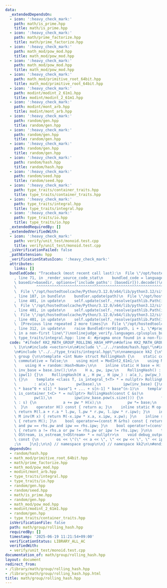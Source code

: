 ```yaml
---
data:
  _extendedDependsOn:
  - icon: ':heavy_check_mark:'
    path: math/is_prime.hpp
    title: math/is_prime.hpp
  - icon: ':heavy_check_mark:'
    path: math/prime_factorize.hpp
    title: math/prime_factorize.hpp
  - icon: ':heavy_check_mark:'
    path: math_mod/pow_mod.hpp
    title: math_mod/pow_mod.hpp
  - icon: ':heavy_check_mark:'
    path: math_mod/pow_mod.hpp
    title: math_mod/pow_mod.hpp
  - icon: ':heavy_check_mark:'
    path: math_mod/primitive_root_64bit.hpp
    title: math_mod/primitive_root_64bit.hpp
  - icon: ':heavy_check_mark:'
    path: modint/modint_2_61m1.hpp
    title: modint/modint_2_61m1.hpp
  - icon: ':heavy_check_mark:'
    path: modint/mont_arb.hpp
    title: modint/mont_arb.hpp
  - icon: ':heavy_check_mark:'
    path: random/gen.hpp
    title: random/gen.hpp
  - icon: ':heavy_check_mark:'
    path: random/gen.hpp
    title: random/gen.hpp
  - icon: ':heavy_check_mark:'
    path: random/gen.hpp
    title: random/gen.hpp
  - icon: ':heavy_check_mark:'
    path: random/hash.hpp
    title: random/hash.hpp
  - icon: ':heavy_check_mark:'
    path: random/seed.hpp
    title: random/seed.hpp
  - icon: ':heavy_check_mark:'
    path: type_traits/container_traits.hpp
    title: type_traits/container_traits.hpp
  - icon: ':heavy_check_mark:'
    path: type_traits/integral.hpp
    title: type_traits/integral.hpp
  - icon: ':heavy_check_mark:'
    path: type_traits/io.hpp
    title: type_traits/io.hpp
  _extendedRequiredBy: []
  _extendedVerifiedWith:
  - icon: ':heavy_check_mark:'
    path: verify/unit_test/monoid.test.cpp
    title: verify/unit_test/monoid.test.cpp
  _isVerificationFailed: false
  _pathExtension: hpp
  _verificationStatusIcon: ':heavy_check_mark:'
  attributes:
    links: []
  bundledCode: "Traceback (most recent call last):\n  File \"/opt/hostedtoolcache/Python/3.12.0/x64/lib/python3.12/site-packages/onlinejudge_verify/documentation/build.py\"\
    , line 71, in _render_source_code_stat\n    bundled_code = language.bundle(stat.path,\
    \ basedir=basedir, options={'include_paths': [basedir]}).decode()\n          \
    \         ^^^^^^^^^^^^^^^^^^^^^^^^^^^^^^^^^^^^^^^^^^^^^^^^^^^^^^^^^^^^^^^^^^^^^^^^^^^^^^^^^\n\
    \  File \"/opt/hostedtoolcache/Python/3.12.0/x64/lib/python3.12/site-packages/onlinejudge_verify/languages/cplusplus.py\"\
    , line 187, in bundle\n    bundler.update(path)\n  File \"/opt/hostedtoolcache/Python/3.12.0/x64/lib/python3.12/site-packages/onlinejudge_verify/languages/cplusplus_bundle.py\"\
    , line 401, in update\n    self.update(self._resolve(pathlib.Path(included), included_from=path))\n\
    \  File \"/opt/hostedtoolcache/Python/3.12.0/x64/lib/python3.12/site-packages/onlinejudge_verify/languages/cplusplus_bundle.py\"\
    , line 401, in update\n    self.update(self._resolve(pathlib.Path(included), included_from=path))\n\
    \  File \"/opt/hostedtoolcache/Python/3.12.0/x64/lib/python3.12/site-packages/onlinejudge_verify/languages/cplusplus_bundle.py\"\
    , line 401, in update\n    self.update(self._resolve(pathlib.Path(included), included_from=path))\n\
    \  [Previous line repeated 2 more times]\n  File \"/opt/hostedtoolcache/Python/3.12.0/x64/lib/python3.12/site-packages/onlinejudge_verify/languages/cplusplus_bundle.py\"\
    , line 312, in update\n    raise BundleErrorAt(path, i + 1, \"#pragma once found\
    \ in a non-first line\")\nonlinejudge_verify.languages.cplusplus_bundle.BundleErrorAt:\
    \ type_traits/integral.hpp: line 4: #pragma once found in a non-first line\n"
  code: "#ifndef KK2_MATH_GROUP_ROLLING_HASH_HPP\n#define KK2_MATH_GROUP_ROLLING_HASH_HPP\
    \ 1\n\n#include <vector>\n\n#include \"../../random/hash.hpp\"\n#include \"../../type_traits/container_traits.hpp\"\
    \n#include \"../../type_traits/integral.hpp\"\n\nnamespace kk2 {\n\nnamespace\
    \ group {\n\ntemplate <int Num> struct RollingHash {\n    static constexpr bool\
    \ commutative = false;\n    using mint = ModInt2_61m1;\n    using M = RollingHash;\n\
    \    using H = random::Hash<Num>;\n\n    inline static H base = H::get_base(),\
    \ inv_base = base.inv();\n\n    H a, pw, ipw;\n    RollingHash() : a(0), pw(1),\
    \ ipw(1) {}\n    RollingHash(H a_, H pw_, H ipw_) : a(a_), pw(pw_), ipw(ipw_)\
    \ {}\n    template <class T, is_integral_t<T> * = nullptr> RollingHash(T x)\n\
    \        : a(x),\n          pw(base),\n          ipw(inv_base) {}\n\n    // s[0]\
    \ * base^0 + s[1] * base^1 + ... + s[n-1] * base^(n-1)\n    template <class C,\
    \ is_container_t<C> * = nullptr> RollingHash(const C &s)\n        : a(0),\n  \
    \        pw(1),\n          ipw(inv_base.pow(s.size())) {\n        for (auto x\
    \ : s) {\n            a += pw * H(x);\n            pw *= base;\n        }\n  \
    \  }\n    operator H() const { return a; }\n    inline static M op(M l, M r) {\
    \ return M(l.a + r.a * l.pw, l.pw * r.pw, l.ipw * r.ipw); }\n    inline static\
    \ M inv(M x) { return M(-x.ipw * x.a, x.ipw, x.pw); }\n    inline static M unit()\
    \ { return M(); }\n    bool operator==(const M &rhs) const { return a == rhs.a\
    \ and pw == rhs.pw and ipw == rhs.ipw; }\n    bool operator!=(const M &rhs) const\
    \ { return a != rhs.a or pw != rhs.pw or ipw != rhs.ipw; }\n\n    template <class\
    \ OStream, is_ostream_t<OStream> * = nullptr>\n    void debug_output(OStream &os)\
    \ const {\n        os << \"(\" << a << \", \" << pw << \", \" << ipw << \")\"\
    ;\n    }\n};\n\n} // namespace group\n\n} // namespace kk2\n\n#endif // KK2_MATH_GROUP_ROLLING_HASH_HPP\n"
  dependsOn:
  - random/hash.hpp
  - math_mod/primitive_root_64bit.hpp
  - math/prime_factorize.hpp
  - math_mod/pow_mod.hpp
  - modint/mont_arb.hpp
  - type_traits/integral.hpp
  - type_traits/io.hpp
  - random/gen.hpp
  - random/seed.hpp
  - math/is_prime.hpp
  - random/gen.hpp
  - math_mod/pow_mod.hpp
  - modint/modint_2_61m1.hpp
  - random/gen.hpp
  - type_traits/container_traits.hpp
  isVerificationFile: false
  path: math/group/rolling_hash.hpp
  requiredBy: []
  timestamp: '2025-06-19 11:21:54+09:00'
  verificationStatus: LIBRARY_ALL_AC
  verifiedWith:
  - verify/unit_test/monoid.test.cpp
documentation_of: math/group/rolling_hash.hpp
layout: document
redirect_from:
- /library/math/group/rolling_hash.hpp
- /library/math/group/rolling_hash.hpp.html
title: math/group/rolling_hash.hpp
---
```

